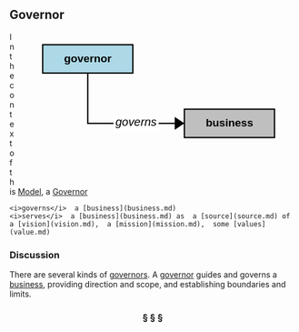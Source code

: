 ## Governor

<div  style="float: right; margin: 20px"><svg width="12cm" height="6cm" viewbox="10 8 350 200" xmlns="http://www.w3.org/2000/svg" xmlns:xlink="http://www.w3.org/1999/xlink"><a xlink:href="governor.html"><g><rect style="fill: #add8e6" width="140" height="44" x="10" y="10"/><rect style="fill: none; fill-opacity: 0; stroke-width: 2; stroke: #000000" width="140" height="44" x="10" y="10"/><text style="fill: #000000; text-anchor: middle; font-family: sans-serif; font-style: normal; font-weight: 700" font-size="17" x="80" y="37"><tspan x="80" y="37">governor</tspan></text></g></a><a xlink:href="business.html"><g><rect style="fill: #bfbfbf" width="140" height="44" x="230" y="110"/><rect style="fill: none; fill-opacity: 0; stroke-width: 2; stroke: #000000" width="140" height="44" x="230" y="110"/><text style="fill: #000000; text-anchor: middle; font-family: sans-serif; font-style: normal; font-weight: 700" font-size="17" x="300" y="137"><tspan x="300" y="137">business</tspan></text></g></a><g><polyline style="fill: none; fill-opacity: 0; stroke-width: 2; stroke: #000000" points="230,132 80,132 80,54"/><polygon points="230,132 215,142 215,122" style="fill: #000000"/><g><rect style="fill: #ffffff" width="70" height="26" x="120" y="119"/><text style="fill: #000000; text-anchor: middle; font-family: sans-serif; font-style: italic; font-weight: normal" font-size="18" x="155" y="136"><tspan x="155" y="136">governs</tspan></text></g></g></svg></div>

In the context of this [Model](model.md), a [Governor](governor.md)

```
<i>governs</i>  a [business](business.md)
<i>serves</i>  a [business](business.md) as  a [source](source.md) of  a [vision](vision.md),  a [mission](mission.md),  some [values](value.md)
```

### Discussion

There are several kinds of [governors](governor.md). A [governor](governor.md) guides and governs a [business](business.md), providing direction and scope,
and establishing boundaries and limits.


<h3 align="center"><b>&sect; &sect; &sect;</b></h3>
